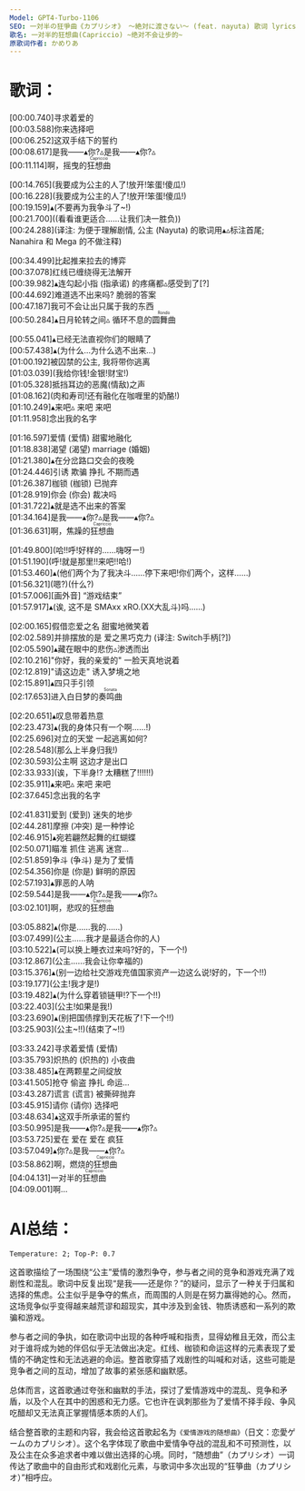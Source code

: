 ```yaml
---
Model: GPT4-Turbo-1106
SEO: 一対半の狂爭曲《カプリシオ》 ～絶対に渡さない～ (feat. nayuta) 歌词 lyrics
歌名: 一对半的狂想曲(Capriccio) ~绝对不会让步的~
原歌词作者: かめりあ
---
```


歌词：
======
  
[00:00.740]寻求着爱的  
[00:03.588]你来选择吧  
[00:06.252]这双手结下的誓约  
[00:08.617]是我——▴你?▵是我——▴你?▵  
[00:11.114]啊，摇曳的<ruby>狂想曲<rt>Capriccio</rt></ruby>  

[00:14.765]\(我要成为公主的人了!放开!笨蛋!傻瓜!\)  
[00:16.228]\(我要成为公主的人了!放开!笨蛋!傻瓜!\)  
[00:19.159]▴(不要再为我争斗了~!)  
[00:21.700]\((看看谁更适合……让我们决一胜负)\)  
[00:24.288]\(译注: 为便于理解剧情, 公主 (Nayuta) 的歌词用▴▵标注首尾; Nanahira 和 Mega 的不做注释\)  

[00:34.499]比起推来拉去的博弈  
[00:37.078]红线已缠绕得无法解开  
[00:39.982]▴连勾起小指 (指承诺) 的疼痛都▵感受到了[?]  
[00:44.692]难道选不出来吗? 脆弱的答案  
[00:47.187]我可不会让出只属于我的东西  
[00:50.284]▴日月轮转之间▵ 循环不息的<ruby>圆舞曲<rt>Rondo</rt></ruby>    

[00:55.041]▴已经无法直视你们的眼睛了  
[00:57.438]▴(为什么…为什么选不出来…)  
[01:00.192]被囚禁的公主, 我将带你逃离  
[01:03.039]\(我给你钱!金银!财宝!\)  
[01:05.328]抵挡耳边的恶魔(情敌)之声  
[01:08.162]\(肉和寿司!还有融化在咖喱里的奶酪!\)  
[01:10.249]▴来吧▵ 来吧 来吧  
[01:11.958]念出我的名字  

[01:16.597]爱情 (爱情) 甜蜜地融化  
[01:18.838]渴望 (渴望) marriage (婚姻)  
[01:21.380]▴在分岔路口交会的夜晚  
[01:24.446]引诱 欺骗 挣扎 不期而遇  
[01:26.387]枷锁 (枷锁) 已抛弃  
[01:28.919]你会 (你会) 裁决吗  
[01:31.722]▴就是选不出来的答案  
[01:34.164]是我——▴你?▵是我——▴你?▵  
[01:36.631]啊，焦躁的<ruby>狂想曲<rt>Capriccio</rt></ruby>    

[01:49.800]\(哈!!呼!好样的……嗨呀ー!\)  
[01:51.190]\(呼!就是那里!!来吧!!哈!\)  
[01:53.460]▴(他们两个为了我决斗……停下来吧!你们两个，这样……)  
[01:56.321]\(嗯?\)(什么?)  
[01:57.006][画外音] “游戏结束”  
[01:57.917]▴(诶, 这不是 SMAxx xRO.(XX大乱斗)吗……)  

[02:00.165]假借恋爱之名 甜蜜地微笑着  
[02:02.589]并排摆放的是 爱之黑巧克力 (译注: Switch手柄[?])  
[02:05.590]▴藏在眼中的悲伤▵渗透而出  
[02:10.216]"你好，我的亲爱的" 一脸天真地说着  
[02:12.819]"请这边走" 诱入梦境之地  
[02:15.891]▴四只手引领  
[02:17.653]进入白日梦的<ruby>奏鸣曲<rt>Sonata</rt></ruby>    

[02:20.651]▴叹息带着热意  
[02:23.473]▴(我的身体只有一个啊……!)  
[02:25.696]对立的天堂 一起逃离如何?  
[02:28.548]\(那么上半身归我!\)  
[02:30.593]公主啊 这边才是出口  
[02:33.933](诶，下半身!? 太糟糕了!!!!!!)  
[02:35.911]▴来吧▵ 来吧 来吧  
[02:37.645]念出我的名字  

[02:41.831]爱到 (爱到) 迷失的地步  
[02:44.281]摩擦 (冲突) 是一种悖论  
[02:46.915]▴宛若翩然起舞的红蝴蝶  
[02:50.071]瞄准 抓住 逃离 迷宫…  
[02:51.859]争斗 (争斗) 是为了爱情  
[02:54.356]你是 (你是) 鲜明的原因  
[02:57.193]▴罪恶的人呐  
[02:59.544]是我——▴你?▵是我——▴你?▵  
[03:02.101]啊，悲叹的<ruby>狂想曲<rt>Capriccio</rt></ruby>    

[03:05.882]▴(你是……我的……)  
[03:07.499]\(公主……我才是最适合你的人\)  
[03:10.522]▴(可以换上睡衣过来吗?好的，下一个!)  
[03:12.867]\(公主……我会让你幸福的\)  
[03:15.376]▴(别一边给社交游戏充值国家资产一边这么说!好的，下一个!!)  
[03:19.177]\(公主!我才是!\)  
[03:19.482]▴(为什么穿着锁链甲!?下一个!!)  
[03:22.403]\(公主!如果是我!\)  
[03:23.690]▴(别把国债撑到天花板了!下一个!!)  
[03:25.903]\(公主~!!\)(结束了~!!)  
  
[03:33.242]寻求着爱情 (爱情)  
[03:35.793]炽热的 (炽热的) 小夜曲  
[03:38.485]▴在两颗星之间绽放  
[03:41.505]抢夺 偷盗 挣扎 命运…  
[03:43.287]谎言 (谎言) 被撕碎抛弃  
[03:45.915]请你 (请你) 选择吧  
[03:48.634]▴这双手所承诺的誓约  
[03:50.995]是我——▴你?▵是我——▴你?▵  
[03:53.725]爱在 爱在 爱在 疯狂  
[03:57.049]▴你?▵是我——▴你?▵  
[03:58.862]啊，燃烧的<ruby>狂想曲<rt>Capriccio</rt></ruby>    
[04:04.131]一对半的<ruby>狂想曲<rt>Capriccio</rt></ruby>    
[04:09.001]啊…  

AI总结：
======
`Temperature: 2; Top-P: 0.7`

这首歌描绘了一场围绕“公主”爱情的激烈争夺，参与者之间的竞争和游戏充满了戏剧性和混乱。歌词中反复出现“是我——还是你？”的疑问，显示了一种关于归属和选择的焦虑。公主似乎是争夺的焦点，而周围的人则是在努力赢得她的心。然而，这场竞争似乎变得越来越荒谬和超现实，其中涉及到金钱、物质诱惑和一系列的欺骗和游戏。

参与者之间的争执，如在歌词中出现的各种呼喊和指责，显得幼稚且无效，而公主对于谁将成为她的伴侣似乎无法做出决定。红线、枷锁和命运这样的元素表现了爱情的不确定性和无法逃避的命运。整首歌穿插了戏剧性的叫喊和对话，这些可能是竞争者之间的互动，增加了故事的紧张感和幽默感。

总体而言，这首歌通过夸张和幽默的手法，探讨了爱情游戏中的混乱、竞争和矛盾，以及个人在其中的困惑和无力感。它也许在讽刺那些为了爱情不择手段、争风吃醋却又无法真正掌握情感本质的人们。

结合整首歌的主题和内容，我会给这首歌起名为`《爱情游戏的随想曲》`（日文：恋愛ゲームのカプリシオ）。这个名字体现了歌曲中爱情争夺战的混乱和不可预测性，以及公主在众多追求者中难以做出选择的心境。同时，“随想曲”（カプリシオ）一词传达了歌曲中的自由形式和戏剧化元素，与歌词中多次出现的“狂箏曲（カプリシオ）”相呼应。